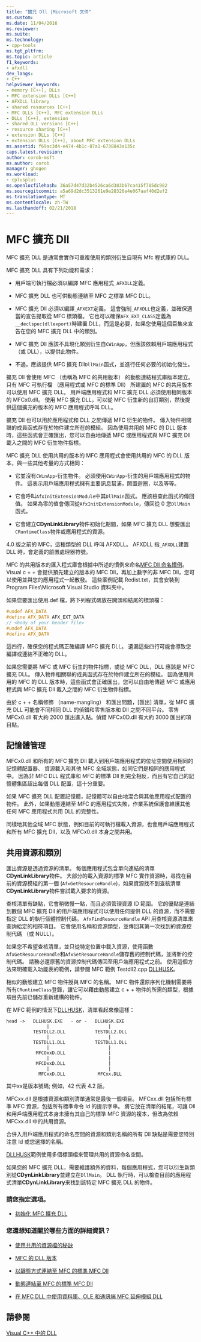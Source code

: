 ```yaml
---
title: "擴充 Dll |Microsoft 文件"
ms.custom: 
ms.date: 11/04/2016
ms.reviewer: 
ms.suite: 
ms.technology:
- cpp-tools
ms.tgt_pltfrm: 
ms.topic: article
f1_keywords:
- afxdll
dev_langs:
- C++
helpviewer_keywords:
- memory [C++], DLLs
- MFC extension DLLs [C++]
- AFXDLL library
- shared resources [C++]
- MFC DLLs [C++], MFC extension DLLs
- DLLs [C++], extension
- shared DLL versions [C++]
- resource sharing [C++]
- extension DLLs [C++]
- extension DLLs [C++], about MFC extension DLLs
ms.assetid: f69ac3d4-e474-4b1c-87a1-6738843a135c
caps.latest.revision: 
author: corob-msft
ms.author: corob
manager: ghogen
ms.workload:
- cplusplus
ms.openlocfilehash: 36a57d47d32b4526ca6d383b67ca415f705dc982
ms.sourcegitcommit: a5a69d2dc3513261e9e28320e4e067aaf40d2ef2
ms.translationtype: MT
ms.contentlocale: zh-TW
ms.lasthandoff: 02/21/2018
---
```

# <a name="mfc-extension-dlls"></a>MFC 擴充 Dll
MFC 擴充 DLL 是通常會實作可重複使用的類別衍生自現有 Mfc 程式庫的 DLL。  
  
 MFC 擴充 DLL 具有下列功能和需求：  
  
-   用戶端可執行檔必須以編譯 MFC 應用程式`_AFXDLL`定義。  
  
-   MFC 擴充 DLL 也可供動態連結至 MFC 之標準 MFC DLL。  
  
-   MFC 擴充 Dll 必須以編譯`_AFXEXT`定義。 這會強制`_AFXDLL`也定義，並確保適當的宣告提取從 MFC 標頭檔。 它也可以確保`AFX_EXT_CLASS`定義為`__declspec(dllexport)`時建置 DLL，而這是必要，如果您使用這個巨集來宣告在您的 MFC 擴充 DLL 中的類別。  
  
-   MFC 擴充 Dll 應該不具現化類別衍生自`CWinApp`，但應該依賴用戶端應用程式 （或 DLL），以提供此物件。  
  
-   不過，應該提供 MFC 擴充 Dll`DllMain`函式，並進行任何必要的初始化發生。  
  
 擴充 Dll 會使用 MFC （也稱為 MFC 的共用版本） 的動態連結程式庫版本建立。 只有 MFC 可執行檔 （應用程式或 MFC 的標準 Dll） 所建置的 MFC 的共用版本可以使用 MFC 擴充 DLL。 用戶端應用程式和 MFC 擴充 DLL 必須使用相同版本的 MFCx0.dll。 使用 MFC 擴充 DLL，可以從 MFC 衍生新的自訂類別，然後提供這個擴充的版本的 MFC 應用程式呼叫 DLL。  
  
 擴充 Dll 也可以用於應用程式和 DLL 之間傳遞 MFC 衍生的物件。 傳入物件相關聯的成員函式存在於物件建立所在的模組。 因為使用共用的 MFC 的 DLL 版本時，這些函式會正確匯出，您可以自由地傳遞 MFC 或應用程式與 MFC 擴充 Dll 載入之間的 MFC 衍生物件指標。  
  
 MFC 擴充 DLL 使用共用的版本的 MFC 應用程式會使用共用的 MFC 的 DLL 版本，與一些其他考量的方式相同：  
  
-   它並沒有`CWinApp`-衍生物件。 必須使用`CWinApp`-衍生的用戶端應用程式的物件。 這表示用戶端應用程式擁有主要訊息幫浦，閒置迴圈，以及等等。  
  
-   它會呼叫`AfxInitExtensionModule`中其`DllMain`函式。 應該檢查此函式的傳回值。 如果為零的值會傳回從`AfxInitExtensionModule`，傳回從 0 您`DllMain`函式。  
  
-   它會建立**CDynLinkLibrary**物件初始化期間，如果 MFC 擴充 DLL 想要匯出`CRuntimeClass`物件或應用程式的資源。  
  
 4.0 版之前的 MFC，這種類型的 DLL 呼叫 AFXDLL。 AFXDLL 指`_AFXDLL`建置 DLL 時，會定義的前置處理器符號。  
  
 MFC 的共用版本的匯入程式庫會根據中所述的慣例來命名[MFC Dll 命名慣例](../mfc/mfc-library-versions.md#mfc-static-library-naming-conventions)。 Visual c + + 會提供預先建立的版本的 MFC Dll，再加上數字的非 MFC Dll，您可以使用並與您的應用程式一起散發。 這些案例記載 Redist.txt，其會安裝到 Program Files\Microsoft Visual Studio 資料夾中。  
  
 如果您要匯出使用.def 檔，將下列程式碼放在開頭和結尾的標頭檔：  
  
```cpp  
#undef AFX_DATA  
#define AFX_DATA AFX_EXT_DATA  
// <body of your header file>  
#undef AFX_DATA  
#define AFX_DATA  
```  
  
 這四行，確保您的程式碼正確編譯 MFC 擴充 DLL。 遺漏這些四行可能會導致您編譯或連結不正確的 DLL。  
  
 如果您需要將 MFC 或 MFC 衍生的物件指標，或從 MFC DLL，DLL 應該是 MFC 擴充 DLL。 傳入物件相關聯的成員函式存在於物件建立所在的模組。 因為使用共用的 MFC 的 DLL 版本時，這些函式會正確匯出，您可以自由地傳遞 MFC 或應用程式與 MFC 擴充 Dll 載入之間的 MFC 衍生物件指標。  
  
 由於 c + + 名稱修飾 （name-mangling） 和匯出問題，[匯出] 清單，從 MFC 擴充 DLL 可能會不同相同 DLL 的偵錯和零售版本和 Dll 之間不同平台。 零售 MFCx0.dll 有大約 2000 匯出進入點。偵錯 MFCx0D.dll 有大約 3000 匯出的項目點。  
  
## <a name="memory-management"></a>記憶體管理  
 MFCx0.dll 和所有的 MFC 擴充 Dll 載入到用戶端應用程式的位址空間使用相同的記憶體配置器、 資源載入和其他 MFC 全域狀態，如同它們是相同的應用程式中。 因為非 MFC DLL 程式庫和 MFC 的標準 Dll 則完全相反，而且有它自己的記憶體集區超出每個 DLL 配置，這十分重要。  
  
 如果 MFC 擴充 DLL 配置記憶體，記憶體可以自由地混合與其他應用程式配置的物件。 此外，如果動態連結至 MFC 的應用程式失敗，作業系統保護會維護其他任何 MFC 應用程式共用 DLL 的完整性。  
  
 同樣地其他全域 MFC 狀態，例如目前的可執行檔載入資源，也會用戶端應用程式和所有 MFC 擴充 Dll，以及 MFCx0.dll 本身之間共用。  
  
## <a name="sharing-resources-and-classes"></a>共用資源和類別  
 匯出資源是透過資源的清單。 每個應用程式包含單向連結的清單**CDynLinkLibrary**物件。 大部分的載入資源的標準 MFC 實作資源時，尋找在目前的資源模組的第一個 (`AfxGetResourceHandle`)，如果資源找不到查核清單**CDynLinkLibrary**物件嘗試載入要求的資源。  
  
 查核清單有缺點，它會稍微慢一點，而且必須管理資源 ID 範圍。 它的優點是連結到數個 MFC 擴充 Dll 的用戶端應用程式可以使用任何提供 DLL 的資源，而不需要指定 DLL 的執行個體控制代碼。 `AfxFindResourceHandle` API 用查核資源清單來查詢給定的相符項目。 它會使用名稱和資源類型，並傳回其第一次找到的資源控制代碼 （或 NULL）。  
  
 如果您不希望查核清單，並只從特定位置中載入資源，使用函數`AfxGetResourceHandle`和`AfxSetResourceHandle`儲存舊的控制代碼，並將新的控制代碼。 請務必還原舊的資源控制代碼傳回至用戶端應用程式之前。 使用這個方法來明確載入功能表的範例，請參閱 MFC 範例 Testdll2.cpp [DLLHUSK](https://github.com/Microsoft/VCSamples/tree/master/VC2010Samples/MFC/advanced/dllhusk)。  
  
 相似的動態建立 MFC 物件授與 MFC 的名稱。 MFC 物件還原序列化機制需要將所有`CRuntimeClass`登錄，讓它可以藉由動態建立 c + + 物件的所需的類型，根據項目先前已儲存重新建構的物件。  
  
 在 MFC 範例的情況下[DLLHUSK](https://github.com/Microsoft/VCSamples/tree/master/VC2010Samples/MFC/advanced/dllhusk)，清單看起來像這樣：  
  
```  
head ->   DLLHUSK.EXE   - or -   DLLHUSK.EXE  
               |                      |  
          TESTDLL2.DLL           TESTDLL2.DLL  
               |                      |  
          TESTDLL1.DLL           TESTDLL1.DLL  
               |                      |  
           MFCOxxD.DLL                |  
               |                      |  
           MFCDxxD.DLL                |  
               |                      |  
            MFCxxD.DLL            MFCxx.DLL  
```  
  
 其中*xx*是版本號碼; 例如，42 代表 4.2 版。  
  
 MFCxx.dll 是根據資源和類別清單通常是最後一個項目。 MFCxx.dll 包括所有標準 MFC 資源，包括所有標準命令 Id 的提示字串。 將它放在清單的結尾，可讓 Dll 和用戶端應用程式本身未擁有其自己的標準 MFC 資源的複本，但改為依賴 MFCxx.dll 中的共用資源。  
  
 合併入用戶端應用程式的命名空間的資源和類別名稱的所有 Dll 缺點是需要您特別注意 Id 或您選擇的名稱。  
  
 [DLLHUSK](https://github.com/Microsoft/VCSamples/tree/master/VC2010Samples/MFC/advanced/dllhusk)範例使用多個標頭檔來管理共用的資源命名空間。  
  
 如果您的 MFC 擴充 DLL，需要維護額外的資料，每個應用程式，您可以衍生新類別從**CDynLinkLibrary**並建立在`DllMain`。 DLL 執行時，可以檢查目前的應用程式清單**CDynLinkLibrary**来找到該特定 MFC 擴充 DLL 的物件。  
  
### <a name="what-do-you-want-to-do"></a>請您指定選項。  
  
-   [初始化 MFC 擴充 DLL](../build/run-time-library-behavior.md#initializing-extension-dlls)  
  
### <a name="what-do-you-want-to-know-more-about"></a>您還想知道關於哪些方面的詳細資訊？  
  
-   [使用共用的資源檔的秘訣](../mfc/tn035-using-multiple-resource-files-and-header-files-with-visual-cpp.md)  
  
-   [MFC 的 DLL 版本](../mfc/tn033-dll-version-of-mfc.md)  
  
-   [以靜態方式連結至 MFC 的標準 MFC Dll](../build/regular-dlls-statically-linked-to-mfc.md)  
  
-   [動態連結至 MFC 的標準 MFC Dll](../build/regular-dlls-dynamically-linked-to-mfc.md)  
  
-   [在 MFC DLL 中使用資料庫、OLE 和通訊端 MFC 延伸模組 DLL](../build/using-database-ole-and-sockets-extension-dlls-in-regular-dlls.md)  
  
## <a name="see-also"></a>請參閱  
 [Visual C++ 中的 DLL](../build/dlls-in-visual-cpp.md)